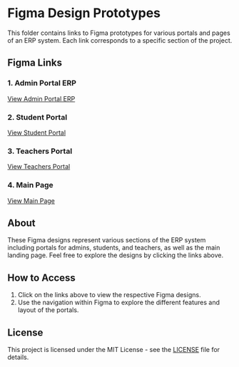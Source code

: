 # Figma Design Prototypes

This folder contains links to Figma prototypes for various portals and pages of an ERP system. Each link corresponds to a specific section of the project.

## Figma Links

### 1. **Admin Portal ERP**
[View Admin Portal ERP](https://www.figma.com/proto/zCdhh8kXvZUWTtmqqMnqeG/Admin-Portal-ERP?page-id=0%3A1&node-id=57-290&node-type=frame&viewport=601%2C353%2C0.04&t=Isp3FxZcv5ZHXa0I-1&scaling=scale-down&content-scaling=fixed)

### 2. **Student Portal**
[View Student Portal](https://www.figma.com/proto/QxKgF9tGA8BDmPypIr3T9A/Student-Portal?page-id=0%3A1&node-id=0-4472&node-type=frame&viewport=501%2C328%2C0.05&t=yQwORkVRcplXbm3d-1&scaling=scale-down&content-scaling=fixed)

### 3. **Teachers Portal**
[View Teachers Portal](https://www.figma.com/proto/eWCIc4XJ51EoYyTsoVZWdb/Teachers-Portal?page-id=0%3A1&node-id=1-12342&node-type=frame&viewport=526%2C358%2C0.07&t=07pVy9wbreZpBdaV-1&scaling=scale-down&content-scaling=fixed)

### 4. **Main Page**
[View Main Page](https://www.figma.com/proto/ZDVLIrF3WuUdStGh1nLiCx/Main-page?page-id=1%3A3&node-id=1-248&node-type=canvas&viewport=740%2C487%2C0.12&t=CRmiHmlH9ZbaZGIV-1&scaling=scale-down-width&content-scaling=fixed&starting-point-node-id=1%3A248)

## About
These Figma designs represent various sections of the ERP system including portals for admins, students, and teachers, as well as the main landing page. Feel free to explore the designs by clicking the links above.

## How to Access
1. Click on the links above to view the respective Figma designs.
2. Use the navigation within Figma to explore the different features and layout of the portals.

## License
This project is licensed under the MIT License - see the [LICENSE](LICENSE) file for details.
